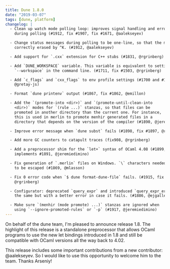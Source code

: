 ```yaml
---
title: Dune 1.8.0
date: "2019-03-07"
tags: [dune, platform]
changelog: |
  - Clean up watch mode polling loop: improves signal handling and error handling
    during polling (#1912, fix #1907, fix #1671, @aalekseyev)

  - Change status messages during polling to be one-line, so that the messages are
    correctly erased by ^K. (#1912, @aalekseyev)

  - Add support for `.cxx` extension for C++ stubs (#1831, @rgrinberg)

  - Add `DUNE_WORKSPACE` variable. This variable is equivalent to setting
    `--workspace` in the command line. (#1711, fix #1503, @rgrinberg)

  - Add `c_flags` and `cxx_flags` to env profile settings (#1700 and #1800,
    @gretay-js)

  - Format `dune printenv` output (#1867, fix #1862, @emillon)

  - Add the `(promote-into <dir>)` and `(promote-until-clean-into
    <dir>)` modes for `(rule ...)` stanzas, so that files can be
    promoted in another directory than the current one. For instance,
    this is used in merlin to promote menhir generated files in a
    directory that depends on the version of the compiler (#1890, @jeremiedimino)

  - Improve error message when `dune subst` fails (#1898, fix #1897, @rgrinberg)

  - Add more GC counters to catapult traces (fix908, @rgrinberg)

  - Add a preprocessor shim for the `let+` syntax of OCaml 4.08 (#1899,
    implements #1891, @jeremiedimino)

  - Fix generation of `.merlin` files on Windows. `\` characters needed
    to be escaped (#1869, @mlasson)

  - Fix 0 error code when `$ dune format-dune-file` fails. (#1915, fix #1914,
    @rgrinberg)

  - Configurator: deprecated `query_expr` and introduced `query_expr_err` which is
    the same but with a better error in case it fails. (#1886, @ejgallego)

  - Make sure `(menhir (mode promote) ...)` stanzas are ignored when
    using `--ignore-promoted-rules` or `-p` (#1917, @jeremiedimino)
---
```


On behalf of the dune team, I'm pleased to announce release 1.8. The highlight of this release is a standalone preprocessor that allows OCaml programs to use the new let bindings introduced in 1.8 and still be compatible with OCaml versions all the way back to 4.02.

This release includes some important contributions from a new contributor: @aalekseyev. So I would like to use this opportunity to welcome him to the team. Thanks Arseniy!
